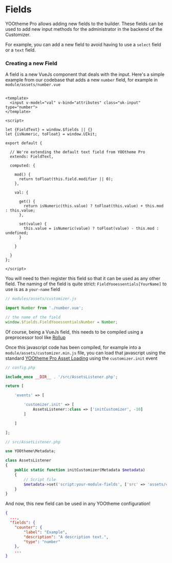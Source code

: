 # Fields

YOOtheme Pro allows adding new fields to the builder. These fields can be used to add new input methods for the
administrator in the backend of the Customizer.

For example, you can add a new field to avoid having to use a `select` field or a `text` field.

### Creating a new Field

A field is a new VueJs component that deals with the input. Here's a simple example from our codebase that adds a new `number` field, for example in `module/assets/number.vue`

```vue

<template>
  <input v-model="val" v-bind="attributes" class="uk-input" type="number">
</template>

<script>

let {FieldText} = window.$fields || {}
let {isNumeric, toFloat} = window.UIkit;

export default {

  // We're extending the default text field from YOOtheme Pro
  extends: FieldText,

  computed: {

    mod() {
      return toFloat(this.field.modifier || 0);
    },

    val: {

      get() {
        return isNumeric(this.value) ? toFloat(this.value) + this.mod : this.value;
      },

      set(value) {
        this.value = isNumeric(value) ? toFloat(value) - this.mod : undefined;
      }

    }

  }
};

</script>
```

You will need to then register this field so that it can be used as any other field.
The naming of the field is quite strict: `FieldYooessentials[YourName]` to use is as a `your-name` field

```js
// modules/assets/customizer.js

import Number from './number.vue';

// the name of the field
window.$fields.FieldYooessentialsNumber = Number;
```

Of course, being a VueJs field, this needs to be compiled using a preprocessor tool like [Rollup](https://rollupjs.org/guide/en/)

Once this javascript code has been compiled, for example into a `module/assets/customizer.min.js` file, you can load that javascript using the standard [YOOtheme Pro Asset Loading](https://yootheme.com/support/yootheme-pro/joomla/developers-modules#add-asset-files) using the `customizer.init` event

```php
// config.php

include_once __DIR__ . '/src/AssetsListener.php';

return [

    'events' => [

        'customizer.init' => [
            AssetsListener::class => ['initCustomizer', -10]
        ]

    ]

];
```

```php
// src/AssetListener.php

use YOOtheme\Metadata;

class AssetsListener
{
    public static function initCustomizer(Metadata $metadata)
    {
        // Script file
        $metadata->set('script:your-module-fields', ['src' => 'assets/customizer.min.js', 'defer' => true]);
    }
}
```


And now, this new field can be used in any YOOtheme configuration!

```json
{
  ...,
  "fields": {
    "counter": {
        "label": "Example",
        "description": "A description text.",
        "type": "number"
    },
    ...
}
```
